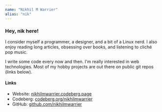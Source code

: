 ```yaml
---
name: "Nikhil M Warrier"
alias: "nik"
---
```


### Hey, nik here!

I consider myself a programmer, a designer, and a bit of a Linux nerd. I also
enjoy reading long articles, obsessing over books, and listening to cliché pop
music.

I write some code every now and then. I'm really interested in web technologies.
Most of my hobby projects are out there on public git repos (links below).

#### Links

- Website: [nikhilmwarrier.codeberg.page](https://nikhilmwarrier.codeberg.page/)
- Codeberg: [codeberg.org/nikhilmwarrier](https://codeberg.org/nikhilmwarrier)
- GitHub: [github.com/nikhilmwarrier](https://github.com/nikhilmwarrier)
